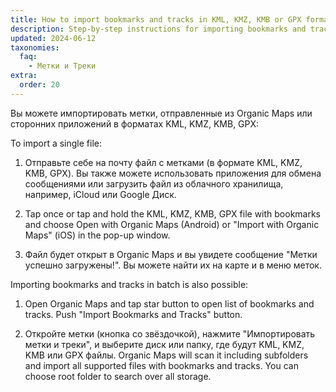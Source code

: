 ```yaml
---
title: How to import bookmarks and tracks in KML, KMZ, KMB or GPX format?
description: Step-by-step instructions for importing bookmarks and tracks shared with you in formats KML, KMZ, KMB or GPX
updated: 2024-06-12
taxonomies:
  faq:
    - Метки и Треки
extra:
  order: 20
---
```


Вы можете импортировать метки, отправленные из Organic Maps или сторонних приложений в форматах KML, KMZ, KMB, GPX:

To import a single file:

1. Отправьте себе на почту файл с метками (в формате KML, KMZ, KMB, GPX). Вы также можете использовать приложения для обмена сообщениями или загрузить файл из облачного хранилища, например, iCloud или Google Диск.

2. Tap once or tap and hold the KML, KMZ, KMB, GPX file with bookmarks and choose Open with Organic Maps (Android) or "Import with Organic Maps" (iOS) in the pop-up window.

3. Файл будет открыт в Organic Maps и вы увидете сообщение "Метки успешно загружены!". Вы можете найти их на карте и в меню меток.

Importing bookmarks and tracks in batch is also possible:

1. Open Organic Maps and tap star button to open list of bookmarks and tracks. Push "Import Bookmarks and Tracks" button.

2. Откройте метки (кнопка со звёздочкой), нажмите "Импортировать метки и треки", и выберите диск или папку, где будут KML, KMZ, KMB или GPX файлы. Organic Maps will scan it including subfolders and import all supported files with bookmarks and tracks. You can choose root folder to search over all storage.
